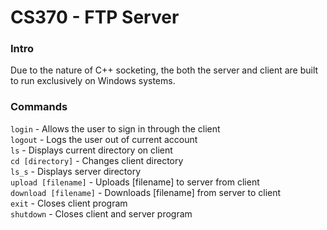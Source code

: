 
# CS370 - FTP Server
### Intro

Due to the nature of C++ socketing, the both the server and client are built to run exclusively on Windows systems. 
### Commands
`login` - Allows the user to sign in through the client  
`logout` - Logs the user out of current account  
`ls` - Displays current directory on client  
`cd [directory]` - Changes client directory  
`ls_s` - Displays server directory  
`upload [filename]` - Uploads [filename] to server from client  
`download [filename]` - Downloads [filename] from server to client  
`exit` - Closes client program  
`shutdown` - Closes client and server program  